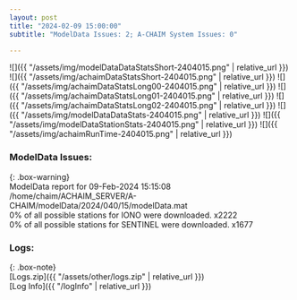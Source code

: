 ```yaml
---
layout: post
title: "2024-02-09 15:00:00"
subtitle: "ModelData Issues: 2; A-CHAIM System Issues: 0"

---
```


![]({{ "/assets/img/modelDataDataStatsShort-2404015.png" | relative_url }})
![]({{ "/assets/img/achaimDataStatsShort-2404015.png" | relative_url }})
![]({{ "/assets/img/achaimDataStatsLong00-2404015.png" | relative_url }})
![]({{ "/assets/img/achaimDataStatsLong01-2404015.png" | relative_url }})
![]({{ "/assets/img/achaimDataStatsLong02-2404015.png" | relative_url }})
![]({{ "/assets/img/modelDataDataStats-2404015.png" | relative_url }})
![]({{ "/assets/img/modelDataStationStats-2404015.png" | relative_url }})
![]({{ "/assets/img/achaimRunTime-2404015.png" | relative_url }})


### ModelData Issues:  
  
{: .box-warning}  
 ModelData report for 09-Feb-2024 15:15:08   
 /home/chaim/ACHAIM_SERVER/A-CHAIM/modelData/2024/040/15/modelData.mat   
 0% of all possible stations for IONO were downloaded. x2222   
 0% of all possible stations for SENTINEL were downloaded. x1677   
  


### Logs:  
  
{: .box-note}  
[Logs.zip]({{ "/assets/other/logs.zip" | relative_url }})  
[Log Info]({{ "/logInfo" | relative_url }})  
